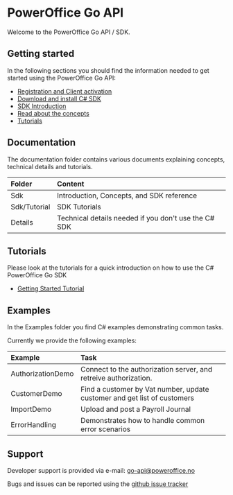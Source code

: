 # PowerOffice Go API

Welcome to the PowerOffice Go API / SDK.

## Getting started

In the following sections you should find the information needed to get started using the PowerOffice Go API:

- [Registration and Client activation](Documentation/Registration.md)
- [Download and install C# SDK](Documentation/Sdk/NuGetPackage.md)
- [SDK Introduction](Documentation/Sdk/Introduction.md)
- [Read about the concepts](Documentation/Sdk/Concepts.md)
- [Tutorials](Documentation/Sdk/Tutorials/GettingStarted.md)
 

## Documentation

The documentation folder contains various documents explaining concepts, technical details and tutorials.

Folder  | Content
:-------|:----------------
Sdk          | Introduction, Concepts, and SDK reference
Sdk/Tutorial | SDK Tutorials
Details      | Technical details needed if you don't use the C# SDK


## Tutorials
Please look at the tutorials for a quick introduction on how to use the C# PowerOffice Go SDK

- [Getting Started Tutorial](Documentation/Sdk/Tutorials/GettingStarted.md)


## Examples

In the Examples folder you find C# examples demonstrating common tasks.

Currently we provide the following examples:

Example             | Task
:-------------------|:---------------
AuthorizationDemo   | Connect to the authorization server, and retreive authorization.
CustomerDemo        | Find a customer by Vat number, update customer and get list of customers
ImportDemo          | Upload and post a Payroll Journal
ErrorHandling       | Demonstrates how to handle common error scenarios

## Support

Developer support is provided via e-mail: [go-api@poweroffice.no](mailto:go-api@poweroffice.no)

Bugs and issues can be reported using the [github issue tracker](https://github.com/PowerOffice/go-api/issues)
